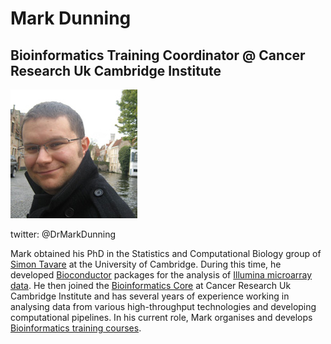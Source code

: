 # Mark Dunning
## Bioinformatics Training Coordinator @ Cancer Research Uk Cambridge Institute

![thisme](images/Mark-Dunning.jpg)

twitter: @DrMarkDunning

Mark obtained his PhD in the Statistics and Computational Biology group of [Simon Tavare](http://www.compbio.group.cam.ac.uk/) at the University of Cambridge. During this time, he developed [Bioconductor](http://www.bioconductor.org/packages/release/bioc/html/beadarray.html) packages for the analysis of [Illumina microarray data](https://www.repository.cam.ac.uk/handle/1810/218542). He then joined the [Bioinformatics Core](http://www.cruk.cam.ac.uk/core-facilities/bioinformatics-core) at Cancer Research Uk Cambridge Institute and has several years of experience working in analysing data from various high-throughput technologies and developing computational pipelines. In his current role, Mark organises and develops [Bioinformatics training courses](http://www.cruk.cam.ac.uk/core-facilities/bioinformatics-core/training).